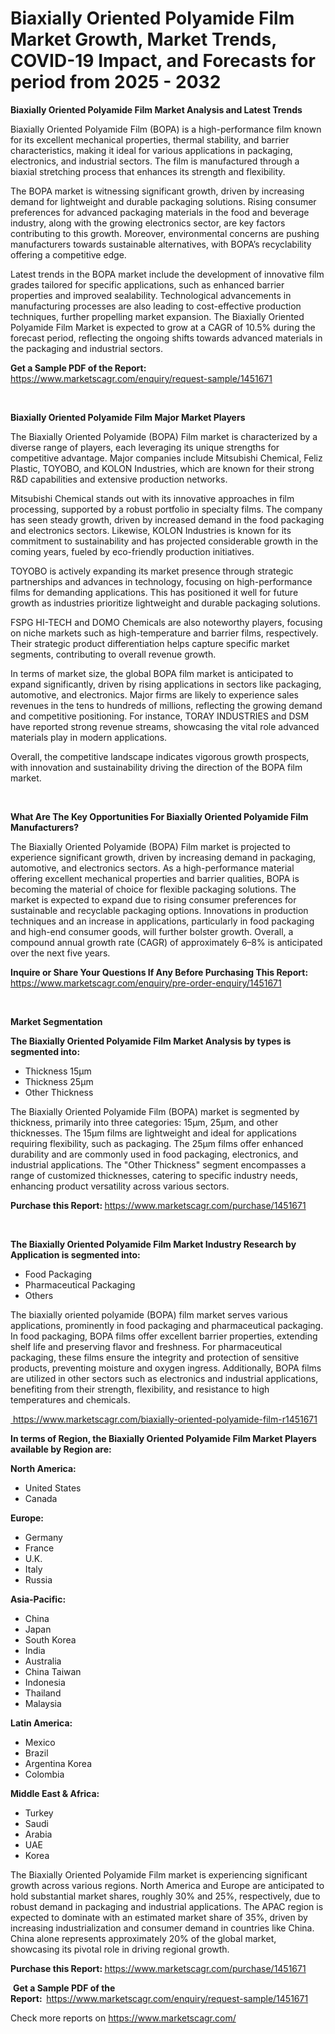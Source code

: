 <p><h1>Biaxially Oriented Polyamide Film Market Growth, Market Trends, COVID-19 Impact, and Forecasts for period from 2025 - 2032</h1></p><p><strong>Biaxially Oriented Polyamide Film Market Analysis and Latest Trends</strong></p>
<p><p>Biaxially Oriented Polyamide Film (BOPA) is a high-performance film known for its excellent mechanical properties, thermal stability, and barrier characteristics, making it ideal for various applications in packaging, electronics, and industrial sectors. The film is manufactured through a biaxial stretching process that enhances its strength and flexibility.</p><p>The BOPA market is witnessing significant growth, driven by increasing demand for lightweight and durable packaging solutions. Rising consumer preferences for advanced packaging materials in the food and beverage industry, along with the growing electronics sector, are key factors contributing to this growth. Moreover, environmental concerns are pushing manufacturers towards sustainable alternatives, with BOPA’s recyclability offering a competitive edge.</p><p>Latest trends in the BOPA market include the development of innovative film grades tailored for specific applications, such as enhanced barrier properties and improved sealability. Technological advancements in manufacturing processes are also leading to cost-effective production techniques, further propelling market expansion. The Biaxially Oriented Polyamide Film Market is expected to grow at a CAGR of 10.5% during the forecast period, reflecting the ongoing shifts towards advanced materials in the packaging and industrial sectors.</p></p>
<p><strong>Get a Sample PDF of the Report:&nbsp;</strong> <a href="https://www.marketscagr.com/enquiry/request-sample/1451671?utm_campaign=3577&utm_medium=2&utm_source=Github&utm_content=ia&utm_term=31032025&utm_id=biaxially-oriented-polyamide-film">https://www.marketscagr.com/enquiry/request-sample/1451671</a></p>
<p>&nbsp;</p>
<p><strong>Biaxially Oriented Polyamide Film Major Market Players</strong></p>
<p><p>The Biaxially Oriented Polyamide (BOPA) Film market is characterized by a diverse range of players, each leveraging its unique strengths for competitive advantage. Major companies include Mitsubishi Chemical, Feliz Plastic, TOYOBO, and KOLON Industries, which are known for their strong R&D capabilities and extensive production networks. </p><p>Mitsubishi Chemical stands out with its innovative approaches in film processing, supported by a robust portfolio in specialty films. The company has seen steady growth, driven by increased demand in the food packaging and electronics sectors. Likewise, KOLON Industries is known for its commitment to sustainability and has projected considerable growth in the coming years, fueled by eco-friendly production initiatives.</p><p>TOYOBO is actively expanding its market presence through strategic partnerships and advances in technology, focusing on high-performance films for demanding applications. This has positioned it well for future growth as industries prioritize lightweight and durable packaging solutions.</p><p>FSPG HI-TECH and DOMO Chemicals are also noteworthy players, focusing on niche markets such as high-temperature and barrier films, respectively. Their strategic product differentiation helps capture specific market segments, contributing to overall revenue growth.</p><p>In terms of market size, the global BOPA film market is anticipated to expand significantly, driven by rising applications in sectors like packaging, automotive, and electronics. Major firms are likely to experience sales revenues in the tens to hundreds of millions, reflecting the growing demand and competitive positioning. For instance, TORAY INDUSTRIES and DSM have reported strong revenue streams, showcasing the vital role advanced materials play in modern applications. </p><p>Overall, the competitive landscape indicates vigorous growth prospects, with innovation and sustainability driving the direction of the BOPA film market.</p></p>
<p>&nbsp;</p>
<p><strong>What Are The Key Opportunities For Biaxially Oriented Polyamide Film Manufacturers?</strong></p>
<p><p>The Biaxially Oriented Polyamide (BOPA) Film market is projected to experience significant growth, driven by increasing demand in packaging, automotive, and electronics sectors. As a high-performance material offering excellent mechanical properties and barrier qualities, BOPA is becoming the material of choice for flexible packaging solutions. The market is expected to expand due to rising consumer preferences for sustainable and recyclable packaging options. Innovations in production techniques and an increase in applications, particularly in food packaging and high-end consumer goods, will further bolster growth. Overall, a compound annual growth rate (CAGR) of approximately 6–8% is anticipated over the next five years.</p></p>
<p><strong>Inquire or Share Your Questions If Any Before Purchasing This Report:</strong> <a href="https://www.marketscagr.com/enquiry/pre-order-enquiry/1451671?utm_campaign=3577&utm_medium=2&utm_source=Github&utm_content=ia&utm_term=31032025&utm_id=biaxially-oriented-polyamide-film">https://www.marketscagr.com/enquiry/pre-order-enquiry/1451671</a></p>
<p>&nbsp;</p>
<p><strong>Market Segmentation</strong></p>
<p><strong>The Biaxially Oriented Polyamide Film Market Analysis by types is segmented into:</strong></p>
<p><ul><li>Thickness 15μm</li><li>Thickness 25μm</li><li>Other Thickness</li></ul></p>
<p><p>The Biaxially Oriented Polyamide Film (BOPA) market is segmented by thickness, primarily into three categories: 15μm, 25μm, and other thicknesses. The 15μm films are lightweight and ideal for applications requiring flexibility, such as packaging. The 25μm films offer enhanced durability and are commonly used in food packaging, electronics, and industrial applications. The "Other Thickness" segment encompasses a range of customized thicknesses, catering to specific industry needs, enhancing product versatility across various sectors.</p></p>
<p><strong>Purchase this Report:&nbsp;</strong><a href="https://www.marketscagr.com/purchase/1451671?utm_campaign=3577&utm_medium=2&utm_source=Github&utm_content=ia&utm_term=31032025&utm_id=biaxially-oriented-polyamide-film">https://www.marketscagr.com/purchase/1451671</a></p>
<p>&nbsp;</p>
<p><strong>The Biaxially Oriented Polyamide Film Market Industry Research by Application is segmented into:</strong></p>
<p><ul><li>Food Packaging</li><li>Pharmaceutical Packaging</li><li>Others</li></ul></p>
<p><p>The biaxially oriented polyamide (BOPA) film market serves various applications, prominently in food packaging and pharmaceutical packaging. In food packaging, BOPA films offer excellent barrier properties, extending shelf life and preserving flavor and freshness. For pharmaceutical packaging, these films ensure the integrity and protection of sensitive products, preventing moisture and oxygen ingress. Additionally, BOPA films are utilized in other sectors such as electronics and industrial applications, benefiting from their strength, flexibility, and resistance to high temperatures and chemicals.</p></p>
<p><a href="https://www.marketscagr.com/biaxially-oriented-polyamide-film-r1451671?utm_campaign=3577&utm_medium=2&utm_source=Github&utm_content=ia&utm_term=31032025&utm_id=biaxially-oriented-polyamide-film">&nbsp;https://www.marketscagr.com/biaxially-oriented-polyamide-film-r1451671</a></p>
<p><strong>In terms of Region, the Biaxially Oriented Polyamide Film Market Players available by Region are:</strong></p>
<p>
    <p> <strong> North America: </strong>
        <ul>
            <li>United States</li>
            <li>Canada</li>
        </ul>
        </p> 
    <p> <strong> Europe: </strong>
        <ul>
            <li>Germany</li>
            <li>France</li>
            <li>U.K.</li>
            <li>Italy</li>
            <li>Russia</li>
        </ul>
        </p> 
    <p> <strong> Asia-Pacific: </strong>
        <ul>
            <li>China</li>
            <li>Japan</li>
            <li>South Korea</li>
            <li>India</li>
            <li>Australia</li>
            <li>China Taiwan</li>
            <li>Indonesia</li>
            <li>Thailand</li>
            <li>Malaysia</li>
        </ul>
        </p> 
    <p> <strong> Latin America: </strong>
        <ul>
            <li>Mexico</li>
            <li>Brazil</li>
            <li>Argentina Korea</li>
            <li>Colombia</li>
        </ul>
        </p> 
    <p> <strong> Middle East & Africa: </strong>
        <ul>
            <li>Turkey</li>
            <li>Saudi</li>
            <li>Arabia</li>
            <li>UAE</li>
            <li>Korea</li>
        </ul>
    </p>
    </p>
<p><p>The Biaxially Oriented Polyamide Film market is experiencing significant growth across various regions. North America and Europe are anticipated to hold substantial market shares, roughly 30% and 25%, respectively, due to robust demand in packaging and industrial applications. The APAC region is expected to dominate with an estimated market share of 35%, driven by increasing industrialization and consumer demand in countries like China. China alone represents approximately 20% of the global market, showcasing its pivotal role in driving regional growth.</p></p>
<p><strong>Purchase this Report: </strong><a href="https://www.marketscagr.com/purchase/1451671?utm_campaign=3577&utm_medium=2&utm_source=Github&utm_content=ia&utm_term=31032025&utm_id=biaxially-oriented-polyamide-film">https://www.marketscagr.com/purchase/1451671</a></p>
<p>&nbsp;<strong>Get a Sample PDF of the Report:&nbsp;&nbsp;</strong><a href="https://www.marketscagr.com/enquiry/request-sample/1451671?utm_campaign=3577&utm_medium=2&utm_source=Github&utm_content=ia&utm_term=31032025&utm_id=biaxially-oriented-polyamide-film">https://www.marketscagr.com/enquiry/request-sample/1451671</a></p>
<p><strong></strong></p>
<p>Check more reports on <a href="https://www.marketscagr.com/?utm_campaign=3577&utm_medium=2&utm_source=Github&utm_content=ia&utm_term=31032025&utm_id=biaxially-oriented-polyamide-film">https://www.marketscagr.com/</a></p>